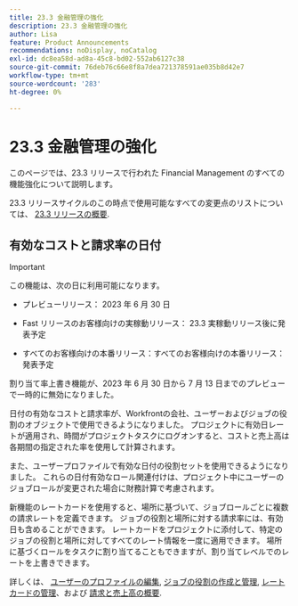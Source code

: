 ```yaml
---
title: 23.3 金融管理の強化
description: 23.3 金融管理の強化
author: Lisa
feature: Product Announcements
recommendations: noDisplay, noCatalog
exl-id: dc8ea58d-ad8a-45c8-bd02-552ab6127c38
source-git-commit: 76deb76c66e8f8a7dea721378591ae035b8d42e7
workflow-type: tm+mt
source-wordcount: '283'
ht-degree: 0%

---
```


# 23.3 金融管理の強化

このページでは、23.3 リリースで行われた Financial Management のすべての機能強化について説明します。

23.3 リリースサイクルのこの時点で使用可能なすべての変更点のリストについては、 [23.3 リリースの概要](/help/quicksilver/product-announcements/product-releases/23.3-release-activity/23-3-release-overview.md).

## 有効なコストと請求率の日付


>[!IMPORTANT]
>
>この機能は、次の日に利用可能になります。
>
>* プレビューリリース： 2023 年 6 月 30 日
>
>* Fast リリースのお客様向けの実稼動リリース： 23.3 実稼動リリース後に発表予定
>
>* すべてのお客様向けの本番リリース：すべてのお客様向けの本番リリース：発表予定
>
>割り当て率上書き機能が、2023 年 6 月 30 日から 7 月 13 日までのプレビューで一時的に無効になりました。


日付の有効なコストと請求率が、Workfrontの会社、ユーザーおよびジョブの役割のオブジェクトで使用できるようになりました。 プロジェクトに有効日レートが適用され、時間がプロジェクトタスクにログオンすると、コストと売上高は各期間の指定された率を使用して計算されます。

また、ユーザープロファイルで有効な日付の役割セットを使用できるようになりました。 これらの日付有効なロール関連付けは、プロジェクト中にユーザーのジョブロールが変更された場合に財務計算で考慮されます。

新機能のレートカードを使用すると、場所に基づいて、ジョブロールごとに複数の請求レートを定義できます。 ジョブの役割と場所に対する請求率には、有効日も含めることができます。 レートカードをプロジェクトに添付して、特定のジョブの役割と場所に対してすべてのレート情報を一度に適用できます。 場所に基づくロールをタスクに割り当てることもできますが、割り当てレベルでのレートを上書きできます。

詳しくは、 [ユーザーのプロファイルの編集](/help/quicksilver/administration-and-setup/add-users/create-and-manage-users/edit-a-users-profile.md), [ジョブの役割の作成と管理](/help/quicksilver/administration-and-setup/set-up-workfront/organizational-setup/create-manage-job-roles.md), [レートカードの管理](/help/quicksilver/administration-and-setup/set-up-workfront/configure-system-defaults/manage-rate-cards.md)、および [請求と売上高の概要](/help/quicksilver/manage-work/projects/project-finances/billing-and-revenue-overview.md).
